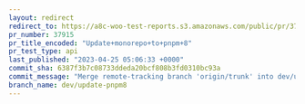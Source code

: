 ```yaml
---
layout: redirect
redirect_to: https://a8c-woo-test-reports.s3.amazonaws.com/public/pr/37915/api/index.html
pr_number: 37915
pr_title_encoded: "Update+monorepo+to+pnpm+8"
pr_test_type: api
last_published: "2023-04-25 05:06:33 +0000"
commit_sha: 6387f3b7c08733ddeda20bcf808b3fd0310bc93a
commit_message: "Merge remote-tracking branch 'origin/trunk' into dev/update-pnpm8"
branch_name: dev/update-pnpm8
---
```

